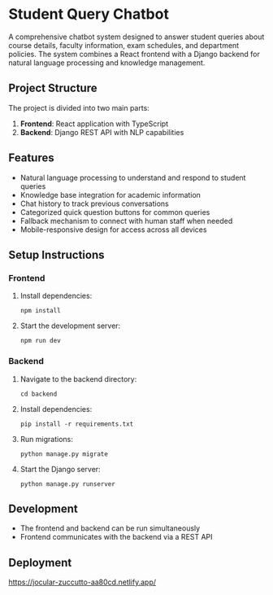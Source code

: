 # Student Query Chatbot

A comprehensive chatbot system designed to answer student queries about course details, faculty information, exam schedules, and department policies. The system combines a React frontend with a Django backend for natural language processing and knowledge management.

## Project Structure

The project is divided into two main parts:

1. **Frontend**: React application with TypeScript
2. **Backend**: Django REST API with NLP capabilities

## Features

- Natural language processing to understand and respond to student queries
- Knowledge base integration for academic information
- Chat history to track previous conversations
- Categorized quick question buttons for common queries
- Fallback mechanism to connect with human staff when needed
- Mobile-responsive design for access across all devices

## Setup Instructions

### Frontend

1. Install dependencies:
   ```
   npm install
   ```

2. Start the development server:
   ```
   npm run dev
   ```

### Backend

1. Navigate to the backend directory:
   ```
   cd backend
   ```

2. Install dependencies:
   ```
   pip install -r requirements.txt
   ```

3. Run migrations:
   ```
   python manage.py migrate
   ```

4. Start the Django server:
   ```
   python manage.py runserver
   ```

## Development

- The frontend and backend can be run simultaneously
- Frontend communicates with the backend via a REST API

## Deployment

https://jocular-zuccutto-aa80cd.netlify.app/
